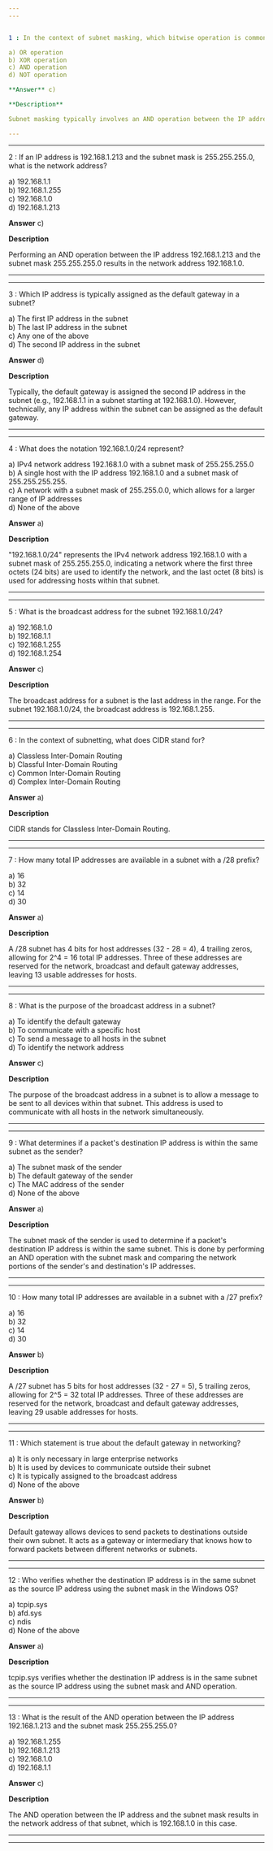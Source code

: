 ```yaml
---  
---  


1 : In the context of subnet masking, which bitwise operation is commonly used to derive the network address from an IP address and subnet mask?  

a) OR operation  
b) XOR operation  
c) AND operation  
d) NOT operation  

**Answer** c)  

**Description**  

Subnet masking typically involves an AND operation between the IP address and the subnet mask to determine the network address.  

---  
```

---  


2 : If an IP address is 192.168.1.213 and the subnet mask is 255.255.255.0, what is the network address?  

a) 192.168.1.1  
b) 192.168.1.255  
c) 192.168.1.0  
d) 192.168.1.213  

**Answer** c)  

**Description**  

Performing an AND operation between the IP address 192.168.1.213 and the subnet mask 255.255.255.0 results in the network address 192.168.1.0.  

---  
---  


3 : Which IP address is typically assigned as the default gateway in a subnet?  

a) The first IP address in the subnet  
b) The last IP address in the subnet  
c) Any one of the above  
d) The second IP address in the subnet  

**Answer** d)  

**Description**  

Typically, the default gateway is assigned the second IP address in the subnet (e.g., 192.168.1.1 in a subnet starting at 192.168.1.0). However, technically, any IP address within the subnet can be assigned as the default gateway.  

---  
---  


4 : What does the notation 192.168.1.0/24 represent?  

a) IPv4 network address 192.168.1.0 with a subnet mask of 255.255.255.0  
b) A single host with the IP address 192.168.1.0 and a subnet mask of 255.255.255.255.  
c) A network with a subnet mask of 255.255.0.0, which allows for a larger range of IP addresses  
d) None of the above  

**Answer** a)  

**Description**  

 "192.168.1.0/24" represents the IPv4 network address 192.168.1.0 with a subnet mask of 255.255.255.0, indicating a network where the first three octets (24 bits) are used to identify the network, and the last octet (8 bits) is used for addressing hosts within that subnet.  

 ---  
 ---  


5 : What is the broadcast address for the subnet 192.168.1.0/24?  

a) 192.168.1.0  
b) 192.168.1.1  
c) 192.168.1.255  
d) 192.168.1.254  

**Answer** c)  

**Description**  

The broadcast address for a subnet is the last address in the range. For the subnet 192.168.1.0/24, the broadcast address is 192.168.1.255.  

---  
---  


 6 : In the context of subnetting, what does CIDR stand for?  

 a) Classless Inter-Domain Routing  
 b) Classful Inter-Domain Routing  
 c) Common Inter-Domain Routing  
 d) Complex Inter-Domain Routing  

 **Answer** a)  

**Description**  

CIDR stands for Classless Inter-Domain Routing.  

---  
---  


7 : How many total IP addresses are available in a subnet with a /28 prefix?  

a) 16  
b) 32  
c) 14  
d) 30  

**Answer** a)  

**Description**  

A /28 subnet has 4 bits for host addresses (32 - 28 = 4), 4 trailing zeros, allowing for 2^4 = 16 total IP addresses. Three of these addresses are reserved for the network, broadcast and default gateway addresses, leaving 13 usable addresses for hosts.  

---  
---  


8 : What is the purpose of the broadcast address in a subnet?  

a) To identify the default gateway  
b) To communicate with a specific host  
c) To send a message to all hosts in the subnet  
d) To identify the network address  

**Answer** c)  

**Description**  

The purpose of the broadcast address in a subnet is to allow a message to be sent to all devices within that subnet. This address is used to communicate with all hosts in the network simultaneously.  

---  
---  


9 : What determines if a packet's destination IP address is within the same subnet as the sender?  

a) The subnet mask of the sender  
b) The default gateway of the sender  
c) The MAC address of the sender  
d) None of the above  

**Answer** a)  

**Description**  

The subnet mask of the sender is used to determine if a packet's destination IP address is within the same subnet. This is done by performing an AND operation with the subnet mask and comparing the network portions of the sender's and destination's IP addresses.  

---  
---  


10 : How many total IP addresses are available in a subnet with a /27 prefix?  

a) 16  
b) 32  
c) 14  
d) 30  

**Answer** b)  

**Description**  

A /27 subnet has 5 bits for host addresses (32 - 27 = 5), 5 trailing zeros, allowing for 2^5 = 32 total IP addresses. Three of these addresses are reserved for the network, broadcast and default gateway addresses, leaving 29 usable addresses for hosts.  

---  
---  


11 : Which statement is true about the default gateway in networking?  

a) It is only necessary in large enterprise networks  
b) It is used by devices to communicate outside their subnet  
c) It is typically assigned to the broadcast address  
d) None of the above  

**Answer** b)  

**Description**  

Default gateway allows devices to send packets to destinations outside their own subnet. It acts as a gateway or intermediary that knows how to forward packets between different networks or subnets.  

---  
---  


12 : Who verifies whether the destination IP address is in the same subnet as the source IP address using the subnet mask in the Windows OS?  

a) tcpip.sys  
b) afd.sys  
c) ndis  
d) None of the above  

**Answer** a)  

**Description**  

tcpip.sys verifies whether the destination IP address is in the same subnet as the source IP address using the subnet mask and AND operation.  

---  
---  


13 : What is the result of the AND operation between the IP address 192.168.1.213 and the subnet mask 255.255.255.0?  

a) 192.168.1.255  
b) 192.168.1.213  
c) 192.168.1.0  
d) 192.168.1.1  

**Answer** c)  

**Description**  

The AND operation between the IP address and the subnet mask results in the network address of that subnet, which is 192.168.1.0 in this case.  

---  
---  













